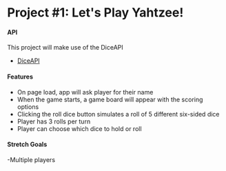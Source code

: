 # Project #1: Let's Play Yahtzee!

#### API

This project will make use of the DiceAPI

- [DiceAPI](http://roll.diceapi.com/)

#### Features

- On page load, app will ask player for their name
- When the game starts, a game board will appear with the scoring options
- Clicking the roll dice button simulates a roll of 5 different six-sided dice
- Player has 3 rolls per turn
- Player can choose which dice to hold or roll

#### Stretch Goals

-Multiple players

